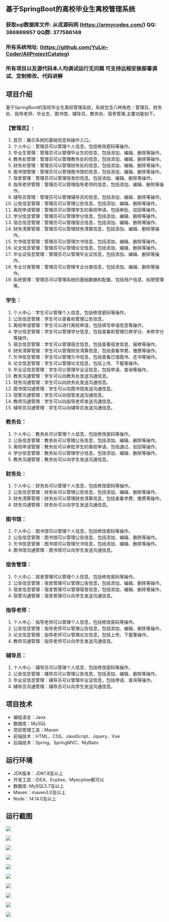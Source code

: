 ## 基于SpringBoot的高校毕业生离校管理系统

###  获取sql数据库文件: 从戎源码网 (https://armycodes.com/) QQ: 386869957 QQ群: 377586148
###  所有系统地址: (https://github.com/YuLin-Coder/AllProjectCatalog) 
###  所有项目以及源代码本人均调试运行无问题 可支持远程安装部署调试、定制修改、代码讲解

## 项目介绍
基于SpringBoot的高校毕业生离校管理系统，系统包含八种角色：管理员、财务处、指导老师、毕业生、图书馆、辅导员、教务处、宿舍管理,主要功能如下。

### 【管理员】:
1. 首页：展示系统的基础信息和操作入口。
2. 个人中心：管理员可以管理个人信息，包括修改密码等操作。
3. 毕业生管理：管理员可以管理毕业生的信息，包括添加、编辑、删除等操作。
4. 教务处管理：管理员可以管理教务处的信息，包括添加、编辑、删除等操作。
5. 财务处管理：管理员可以管理财务处的信息，包括添加、编辑、删除等操作。
6. 图书馆管理：管理员可以管理图书馆的信息，包括添加、编辑、删除等操作。
7. 宿舍管理：管理员可以管理宿舍的信息，包括添加、编辑、删除等操作。
8. 指导老师管理：管理员可以管理指导老师的信息，包括添加、编辑、删除等操作。
9. 辅导员管理：管理员可以管理辅导员的信息，包括添加、编辑、删除等操作。
10. 公告信息管理：管理员可以管理公告信息，包括添加、编辑、删除等操作。
11. 离校申请管理：管理员可以管理学生的离校申请，包括审批、驳回等操作。
12. 学分信息管理：管理员可以管理学分信息，包括添加、编辑、删除等操作。
13. 宿合信息管理：管理员可以管理宿合信息，包括添加、编辑、删除等操作。
14. 财务清算管理：管理员可以管理财务清算信息，包括添加、编辑、删除等操作。
15. 欠书信息管理：管理员可以管理欠书信息，包括添加、编辑、删除等操作。
16. 论文信息管理：管理员可以管理论文信息，包括添加、编辑、删除等操作。
17. 毕业证信息管理：管理员可以管理毕业证信息，包括添加、编辑、删除等操作。
18. 专业分类管理：管理员可以管理专业分类信息，包括添加、编辑、删除等操作。
19. 系统管理：管理员可以管理系统的基础数据和配置，包括用户信息、权限管理等。

### 学生：
1. 个人中心：学生可以管理个人信息，包括修改密码等操作。
2. 公告信息管理：学生可以查看和管理公告信息。
3. 离校申请管理：学生可以进行离校申请，包括填写申请信息等操作。
4. 学分信息管理：学生可以管理学分信息，包括查看和管理已修学分、未修学分等操作。
5. 宿合信息管理：学生可以管理宿合信息，包括查看宿舍信息、报修等操作。
6. 财务清算管理：学生可以管理财务清算信息，包括查看学费、缴费等操作。
7. 欠书信息管理：学生可以管理欠书信息，包括查看已借图书、还书等操作。
8. 论文信息管理：学生可以管理论文信息，包括上传、下载等操作。
9. 毕业证信息管理：学生可以管理毕业证信息，包括申请、查询等操作。
10. 教务沟通管理：学生可以向教务处发送沟通信息。
11. 财务沟通管理：学生可以向财务处发送沟通信息。
12. 图书馆沟通管理：学生可以向图书馆发送沟通信息。
13. 宿管沟通管理：学生可以向宿管发送沟通信息。
14. 教师沟通管理：学生可以向指导老师发送沟通信息。
15. 辅导员沟通管理：学生可以向辅导员发送沟通信息。

### 教务处：
1. 个人中心：教务处可以管理个人信息，包括修改密码等操作。
2. 公告信息管理：教务处可以管理公告信息，包括添加、编辑、删除等操作。
3. 离校申请管理：教务处可以审批学生的离校申请，包括通过、驳回等操作。
4. 学分信息管理：教务处可以管理学分信息，包括添加、编辑、删除等操作。
5. 教务沟通管理：教务处可以向学生发送沟通信息。

### 财务处：
1. 个人中心：财务处可以管理个人信息，包括修改密码等操作。
2. 公告信息管理：财务处可以管理公告信息，包括添加、编辑、删除等操作。
3. 财务清算管理：财务处可以管理财务清算信息，包括查看学费、缴费等操作。
4. 财务沟通管理：财务处可以向学生发送沟通信息。

### 图书馆：
1. 个人中心：图书馆可以管理个人信息，包括修改密码等操作。
2. 公告信息管理：图书馆可以管理公告信息，包括添加、编辑、删除等操作。
3. 欠书信息管理：图书馆可以管理欠书信息，包括添加、编辑、删除等操作。
4. 图书馆沟通管理：图书馆可以向学生发送沟通信息。

### 宿舍管理：
1. 个人中心：宿舍管理可以管理个人信息，包括修改密码等操作。
2. 公告信息管理：宿舍管理可以管理公告信息，包括添加、编辑、删除等操作。
3. 宿舍信息管理：宿舍管理可以管理宿舍信息，包括添加、编辑、删除等操作。
4. 宿管沟通管理：宿舍管理可以向学生发送沟通信息。

### 指导老师：
1. 个人中心：指导老师可以管理个人信息，包括修改密码等操作。
2. 公告信息管理：指导老师可以管理公告信息，包括添加、编辑、删除等操作。
3. 论文信息管理：指导老师可以管理论文信息，包括上传、下载等操作。
4. 教师沟通管理：指导老师可以向学生发送沟通信息。

### 辅导员：
1. 个人中心：辅导员可以管理个人信息，包括修改密码等操作。
2. 公告信息管理：辅导员可以管理公告信息，包括添加、编辑、删除等操作。
3. 毕业证信息管理：辅导员可以管理毕业证信息，包括申请、查询等操作。
4. 辅导员沟通管理：辅导员可以向学生发送沟通信息。

## 项目技术
- 编程语言：Java
- 数据库：MySQL
- 项目管理工具：Maven
- 前端技术：HTML、CSS、JavaScript、Jquery、Vue
- 后端技术：Spring、SpringMVC、MyBatis

## 运行环境
- JDK版本：JDK1.8及以上
- 开发工具：IDEA、Ecplise、Myecplise都可以
- 数据库: MySQL5.7及以上
- Maven：maven3.0及以上
- Node：14.14.0及以上

## 运行截图
![](screenshot/1.png)

![](screenshot/2.png)

![](screenshot/3.png)

![](screenshot/4.png)

![](screenshot/5.png)

![](screenshot/6.png)

![](screenshot/7.png)

![](screenshot/8.png)

![](screenshot/9.png)

![](screenshot/10.png)